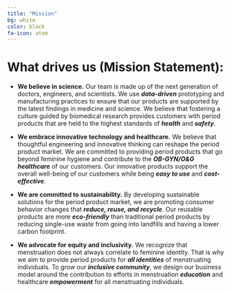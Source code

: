 ```yaml
---
title: "Mission"
bg: white
color: black
fa-icon: atom
---
```


# What drives us (Mission Statement):

- **We believe in science.** Our team is made up of the next generation of doctors, engineers, and scientists. We use ***data-driven*** prototyping and manufacturing practices to ensure that our products are supported by the latest findings in medicine and science. We believe that fostering a culture guided by biomedical research provides customers with period products that are held to the highest standards of ***health*** and ***safety***.

- **We embrace innovative technology and healthcare.** We believe that thoughtful engineering and innovative thinking can reshape the period product market. We are committed to providing period products that go beyond feminine hygiene and contribute to the ***OB-GYN/O&G healthcare*** of our customers. Our innovative products support the overall well-being of our customers while being ***easy to use*** and ***cost-effective***.


- **We are committed to sustainability.** By developing sustainable solutions for the period product market, we are promoting consumer behavior changes that ***reduce, reuse, and recycle***. Our reusable products are more ***eco-friendly*** than traditional period products by reducing single-use waste from going into landfills and having a lower carbon footprint.


- **We advocate for equity and inclusivity.** We recognize that menstruation does not always correlate to feminine identity. That is why we aim to provide period products for ***all identities*** of menstruating individuals. To grow our ***inclusive community***, we design our business model around the contribution to efforts in menstruation ***education*** and healthcare ***empowerment*** for all menstruating individuals.
